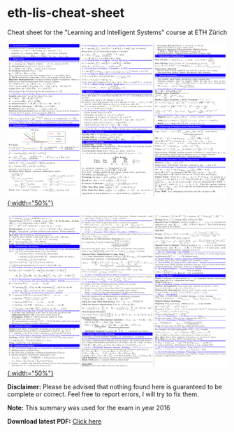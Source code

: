 # eth-lis-cheat-sheet
Cheat sheet for the "Learning and Intelligent Systems" course at ETH Zürich

[![Foo](/preview/01.png){:width="50%"}](http://www.google.com/)

[![Foo](/preview/02.png){:width="50%"}](http://www.google.com/)

**Disclaimer:** Please be advised that nothing found here is guaranteed to be complete or correct. Feel free to report errors, I will try to fix them.

**Note:** This summary was used for the exam in year 2016

**Download latest PDF:** [Click here](https://github.com/ndrizza/eth-lis-cheat-sheet/blob/master/document.pdf)
